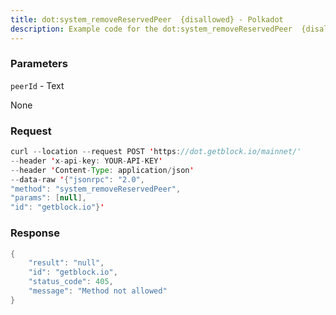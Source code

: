 ```yaml
---
title: dot:system_removeReservedPeer  {disallowed} - Polkadot
description: Example code for the dot:system_removeReservedPeer  {disallowed} json-rpc method. Сomplete guide on how to use dot:system_removeReservedPeer  {disallowed} json-rpc in GetBlock.io Web3 documentation.
---
```


### Parameters


`peerId` - Text

None

### Request

``` java
curl --location --request POST 'https://dot.getblock.io/mainnet/' 
--header 'x-api-key: YOUR-API-KEY' 
--header 'Content-Type: application/json' 
--data-raw '{"jsonrpc": "2.0",
"method": "system_removeReservedPeer",
"params": [null],
"id": "getblock.io"}'
```

###  Response

``` java
{
    "result": "null",
    "id": "getblock.io",
    "status_code": 405,
    "message": "Method not allowed"
}
```


